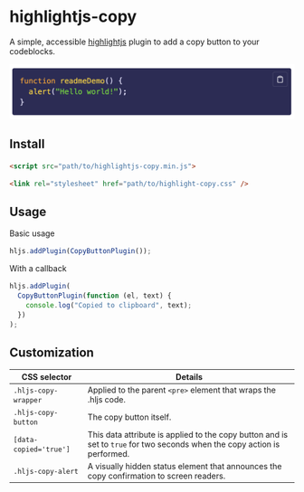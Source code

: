 # highlightjs-copy

A simple, accessible [highlightjs](https://github.com/highlightjs/highlight.js) plugin to add a copy button to your codeblocks.

![](./assets/preview.png)

## Install

```html
<script src="path/to/highlightjs-copy.min.js">
```

```html
<link rel="stylesheet" href="path/to/highlight-copy.css" />
```

## Usage

Basic usage

```javascript
hljs.addPlugin(CopyButtonPlugin());
```

With a callback

```javascript
hljs.addPlugin(
  CopyButtonPlugin(function (el, text) {
    console.log("Copied to clipboard", text);
  })
);
```

## Customization

| CSS selector           | Details                                                                                                                   |
| ---------------------- | ------------------------------------------------------------------------------------------------------------------------- |
| `.hljs-copy-wrapper`   | Applied to the parent `<pre>` element that wraps the .hljs code.                                                          |
| `.hljs-copy-button`    | The copy button itself.                                                                                                   |
| `[data-copied='true']` | This data attribute is applied to the copy button and is set to `true` for two seconds when the copy action is performed. |
| `.hljs-copy-alert`     | A visually hidden status element that announces the copy confirmation to screen readers.                                  |

